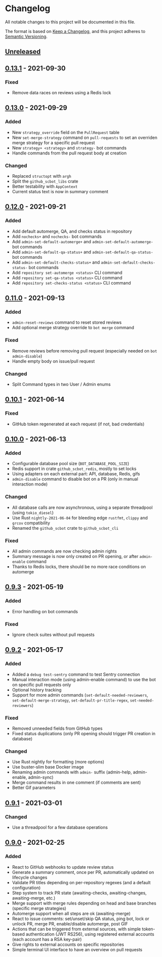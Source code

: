 # Changelog

All notable changes to this project will be documented in this file.

The format is based on [Keep a Changelog](https://keepachangelog.com/en/1.0.0/),
and this project adheres to [Semantic Versioning](https://semver.org/spec/v2.0.0.html).

## [Unreleased]

## [0.13.1] - 2021-09-30

### Fixed

- Remove data races on reviews using a Redis lock

## [0.13.0] - 2021-09-29

### Added

- New `strategy_override` field on the `PullRequest` table
- New `set-merge-strategy` command on `pull-requests` to set an overriden merge strategy for a specific pull request
- New `strategy+ <strategy>` and `strategy-` bot commands
- Handle commands from the pull request body at creation

### Changed

- Replaced `structopt` with `argh`
- Split the `github_scbot_libs` crate
- Better testability with `AppContext`
- Current status text is now in summary comment

## [0.12.0] - 2021-09-21

### Added

- Add default automerge, QA, and checks status in repository
- Add `nochecks+` and `nochecks-` bot commands
- Add `admin-set-default-automerge+` and `admin-set-default-automerge-` bot commands
- Add `admin-set-default-qa-status+` and `admin-set-default-qa-status-` bot commands
- Add `admin-set-default-checks-status+` and `admin-set-default-checks-status-` bot commands
- Add `repository set-automerge <status>` CLI command
- Add `repository set-qa-status <status>` CLI command
- Add `repository set-checks-status <status>` CLI command

## [0.11.0] - 2021-09-13

### Added

- `admin-reset-reviews` command to reset stored reviews
- Add optional merge strategy override to `bot merge` command

### Fixed

- Remove reviews before removing pull request (especially needed on `bot admin-disable`)
- Handle empty body on issue/pull request

### Changed

- Split Command types in two User / Admin enums

## [0.10.1] - 2021-06-14

### Fixed

- GitHub token regenerated at each request (if not, bad credentials)

## [0.10.0] - 2021-06-13

### Added

- Configurable database pool size (`BOT_DATABASE_POOL_SIZE`)
- Redis support in crate `github_scbot_redis`, mostly to set locks
- Using adapters on each external part: API, database, Redis, gifs
- `admin-disable` command to disable bot on a PR (only in manual interaction mode)

### Changed

- All database calls are now asynchronous, using a separate threadpool (using `tokio_diesel`)
- Use Rust `nightly-2021-06-04` for bleeding edge `rustfmt`, `clippy` and `grcov` compatibility
- Renamed the `github_scbot` crate to `github_scbot_cli`

### Fixed

- All admin commands are now checking admin rights
- Summary message is now only created on PR opening, or after `admin-enable` command
- Thanks to Redis locks, there should be no more race conditions on automerge

## [0.9.3] - 2021-05-19

### Added

- Error handling on bot commands

### Fixed

- Ignore check suites without pull requests

## [0.9.2] - 2021-05-17

### Added

- Added a `debug test-sentry` command to test Sentry connection
- Manual interaction mode (using admin-enable command) to use the bot on specific pull requests only
- Optional history tracking
- Support for more admin commands (`set-default-needed-reviewers`, `set-default-merge-strategy`, `set-default-pr-title-regex`, `set-needed-reviewers`)

### Fixed

- Removed unneeded fields from GitHub types
- Fixed status duplications (only PR opening should trigger PR creation in database)

### Changed

- Use Rust nightly for formatting (more options)
- Use buster-slim base Docker image
- Renaming admin commands with `admin-` suffix (admin-help, admin-enable, admin-sync)
- Merge command results in one comment (if comments are sent)
- Better Gif parameters

## [0.9.1] - 2021-03-01

### Changed

- Use a threadpool for a few database operations

## [0.9.0] - 2021-02-25

### Added

- React to GitHub webhooks to update review status
- Generate a summary comment, once per PR, automatically updated on lifecycle changes
- Validate PR titles depending on per-repository regexes (and a default configuration)
- Step system to track PR state (awaiting-checks, awaiting-changes, awaiting-merge, etc.)
- Merge support with merge rules depending on head and base branches (specific merge strategies)
- Automerge support when all steps are ok (awaiting-merge)
- React to issue comments: set/unset/skip QA status, ping bot, lock or unlock PR, merge PR, enable/disable automerge, post GIF
- Actions that can be triggered from external sources, with simple token-based authentication (JWT RS256), using registered external accounts (each account has a RSA key-pair)
- Give rights to external accounts on specific repositories
- Simple terminal UI interface to have an overview on pull requests

[Unreleased]: https://github.com/sharingcloud/github-scbot/compare/v0.13.1...HEAD
[0.13.1]: https://github.com/sharingcloud/github-scbot/compare/v0.13.0...v0.13.1
[0.13.0]: https://github.com/sharingcloud/github-scbot/compare/v0.12.0...v0.13.0
[0.12.0]: https://github.com/sharingcloud/github-scbot/compare/v0.11.0...v0.12.0
[0.11.0]: https://github.com/sharingcloud/github-scbot/compare/v0.10.1...v0.11.0
[0.10.1]: https://github.com/sharingcloud/github-scbot/compare/v0.10.0...v0.10.1
[0.10.0]: https://github.com/sharingcloud/github-scbot/compare/v0.9.3...v0.10.0
[0.9.3]: https://github.com/sharingcloud/github-scbot/compare/v0.9.2...v0.9.3
[0.9.2]: https://github.com/sharingcloud/github-scbot/compare/v0.9.1...v0.9.2
[0.9.1]: https://github.com/sharingcloud/github-scbot/compare/v0.9.0...v0.9.1
[0.9.0]: https://github.com/sharingcloud/github-scbot/compare/6d8ff170f7f36cc91a37e3af3766f62a3caefbe2...v0.9.0
